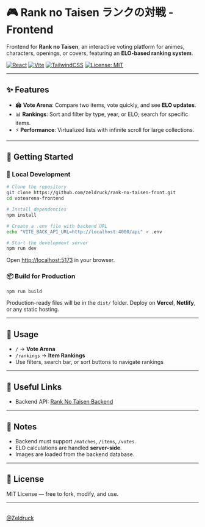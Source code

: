 # 🎮 Rank no Taisen ランクの対戦 - Frontend

Frontend for **Rank no Taisen**, an interactive voting platform for animes, characters, openings, or covers, featuring an **ELO-based ranking system**.

[![React](https://img.shields.io/badge/React-20232A?style=for-the-badge\&logo=react\&logoColor=61DAFB)](https://react.dev/)
[![Vite](https://img.shields.io/badge/Vite-646CFF?style=for-the-badge\&logo=vite\&logoColor=white)](https://vitejs.dev/)
[![TailwindCSS](https://img.shields.io/badge/Tailwind_CSS-06B6D4?style=for-the-badge\&logo=tailwindcss\&logoColor=white)](https://tailwindcss.com/)
[![License: MIT](https://img.shields.io/badge/License-MIT-yellow.svg?style=for-the-badge)](./LICENSE)

---

## ✨ Features

* 🏟️ **Vote Arena**: Compare two items, vote quickly, and see **ELO updates**.
* 📊 **Rankings**: Sort and filter by type, year, or ELO; search for specific items.
* ⚡ **Performance**: Virtualized lists with infinite scroll for large collections.

---

## 🚀 Getting Started

### 🔧 Local Development

```bash
# Clone the repository
git clone https://github.com/zeldruck/rank-no-taisen-front.git
cd votearena-frontend

# Install dependencies
npm install

# Create a .env file with backend URL
echo "VITE_BACK_API_URL=http://localhost:4000/api" > .env

# Start the development server
npm run dev
```

Open [http://localhost:5173](http://localhost:5173) in your browser.

### 📦 Build for Production

```bash
npm run build
```

Production-ready files will be in the `dist/` folder. Deploy on **Vercel**, **Netlify**, or any static hosting.

---

## 🔗 Usage

* `/` → **Vote Arena**
* `/rankings` → **Item Rankings**
* Use filters, search bar, or sort buttons to navigate rankings

---

## 🔗 Useful Links

* Backend API: [Rank No Taisen Backend](https://github.com/zeldruck/rank-no-taisen-back)

---

## 📝 Notes

* Backend must support `/matches`, `/items`, `/votes`.
* ELO calculations are handled **server-side**.
* Images are loaded from the backend database.

---

## 📝 License

MIT License — free to fork, modify, and use.

---
\
[@Zeldruck](https://github.com/Zeldruck)